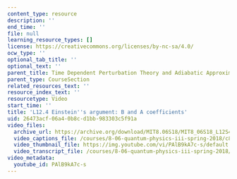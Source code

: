 ```yaml
---
content_type: resource
description: ''
end_time: ''
file: null
learning_resource_types: []
license: https://creativecommons.org/licenses/by-nc-sa/4.0/
ocw_type: ''
optional_tab_title: ''
optional_text: ''
parent_title: Time Dependent Perturbation Theory and Adiabatic Approximation
parent_type: CourseSection
related_resources_text: ''
resource_index_text: ''
resourcetype: Video
start_time: ''
title: 'L12.4 Einstein''s argument: B and A coefficients'
uid: 26473acf-06a4-0b8c-d1bb-983303c5f91a
video_files:
  archive_url: https://archive.org/download/MIT8.06S18/MIT8_06S18_L12S4_300k.mp4
  video_captions_file: /courses/8-06-quantum-physics-iii-spring-2018/c8dbe4e3732550f8b98c9deedf74b8de_PAlB9kA7c-s.vtt
  video_thumbnail_file: https://img.youtube.com/vi/PAlB9kA7c-s/default.jpg
  video_transcript_file: /courses/8-06-quantum-physics-iii-spring-2018/b8c6f154a2525daf4105a745894d64f8_PAlB9kA7c-s.pdf
video_metadata:
  youtube_id: PAlB9kA7c-s
---
```

